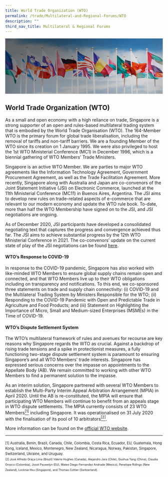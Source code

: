 ```yaml
---
title: World Trade Organization (WTO)
permalink: /trade/Multilateral-and-Regional-Forums/WTO
description: ""
third_nav_title: Multilateral & Regional Forums
---
```

![Banner](/images/Trade/Multilateral%20&%20Regional%20Forums/Multilateral%20_Banner.jpg)

## World Trade Organization (WTO)

As a small and open economy with a high reliance on trade, Singapore is a strong supporter of an open and rules-based multilateral trading system that is embodied by the World Trade Organisation (WTO). The 164-Member WTO is the primary forum for global trade liberalisation, including the removal of tariffs and non-tariff barriers. We are a founding Member of the WTO since its creation on 1 January 1995. We were also privileged to host the 1st WTO Ministerial Conference (MC1) in December 1996, which is a biennial gathering of WTO Members’ Trade Ministers.  

Singapore is an active WTO Member. We are parties to major WTO agreements like the Information Technology Agreement, Government Procurement Agreement, as well as the Trade Facilitation Agreement. More recently, Singapore along with Australia and Japan are co-convenors of the Joint Statement Initiative (JSI) on Electronic Commerce, launched at the 11th Ministerial Conference (MC11) in Buenos Aires, Argentina. The JSI aims to develop new rules on trade-related aspects of e-commerce that are relevant to our modern economy and update the WTO rule book. To-date, more than half the WTO Membership have signed on to the JSI, and JSI negotiations are ongoing.  

As of December 2020, JSI participants have developed a consolidated negotiating text that captures the progress and convergence achieved thus far. The JSI aims to achieve substantial progress by the 12th WTO Ministerial Conference in 2021. The co-convenors’ update on the current state of play of the JSI negotiations can be found [here](/files/Trade/Multilateral%20&%20Regional%20Forums/JSI-E-Commerce-Co-Convenors-Public-Update-final-7-Dec-20209-RELEASE.pdf).

#### WTO’s Response to COVID-19
  
In response to the COVID-19 pandemic, Singapore has also worked with like-minded WTO Members to ensure global supply chains remain open and connected, and that WTO Members live up to their WTO obligations including on transparency and notifications. To this end, we co-sponsored three statements on trade and supply chain connectivity: (i) COVID-19 and the Multilateral Trading System by Ministers Responsible for the WTO; (ii) Responding to the COVID-19 Pandemic with Open and Predictable Trade in Agriculture and Food Products; and (iii) Statement on Highlighting the Importance of Micro, Small and Medium-sized Enterprises (MSMEs) in the Time of COVID-19.

#### WTO’s Dispute Settlement System
  
The WTO’s multilateral framework of rules and avenues for recourse are key reasons why Singapore regards the WTO as crucial. Against a backdrop of rising trade tensions and a spike in protectionist measures, a fully functioning two-stage dispute settlement system is paramount to ensuring Singapore’s and all WTO Members’ trade interests. Singapore has expressed serious concerns over the impasse on appointments to the Appellate Body (AB). We remain committed to working with other WTO Members to find a permanent solution to the impasse.  
  
As an interim solution, Singapore partnered with several WTO Members to establish the Multi-Party Interim Appeal Arbitration Arrangement (MPIA) in April 2020. Until the AB is re-constituted, the MPIA will ensure that participating WTO Members will continue to benefit from an appeals stage in WTO dispute settlements. The MPIA currently consists of 23 WTO Members<a href="#footnote-1"><sup>[1]</sup></a> including Singapore. It was operationalised on 31 July 2020 with the finalisation of its pool of 10 arbitrators<a href="#footnote-2"><sup>[2]</sup></a>.

More information can be found on the [official WTO website](https://www.wto.org/).

<hr>
<p>
<span id="footnote-1" style="font-size:80%">[1] Australia, Benin, Brazil, Canada, Chile, Colombia, Costa Rica, Ecuador, EU, Guatemala, Hong Kong, Iceland, Mexico, Montenegro, New Zealand, Nicaragua, Norway, Pakistan, Singapore, Switzerland, Ukraine, and Uruguay.<br>
<span id="footnote-2" style="font-size:80%">[2] José Alfredo Graça Lima (Brazil) Valerie Hughes (Canada), Alejandro Jara (Chile), Guohua Yang (China), Claudia Orozco (Colombia), Joost Pauwelyn (EU), Mateo Diego-Fernandez Andrade (Mexico), Penelope Ridings (New Zealand), Locknie Hsu (Singapore), and Thomas Cottier (Switzerland).
</p>